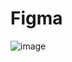 # Figma
![image](https://user-images.githubusercontent.com/107023977/218289715-5672c102-5f42-405d-bd69-3865267dc55e.png)
